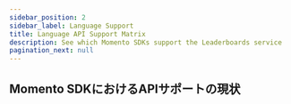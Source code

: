 ```yaml
---
sidebar_position: 2
sidebar_label: Language Support
title: Language API Support Matrix
description: See which Momento SDKs support the Leaderboards service
pagination_next: null
---
```


## Momento SDKにおけるAPIサポートの現状
